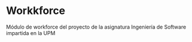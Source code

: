# Workkforce
Módulo de workforce del proyecto de la asignatura Ingeniería de Software impartida en la UPM
